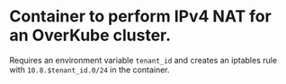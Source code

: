 # Container to perform IPv4 NAT for an OverKube cluster.

Requires an environment variable `tenant_id` and creates an iptables rule with
`10.8.$tenant_id.0/24` in the container.
